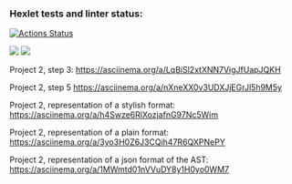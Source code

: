### Hexlet tests and linter status:
[![Actions Status](https://github.com/LeonidBabkin/python-project-50/workflows/hexlet-check/badge.svg)](https://github.com/LeonidBabkin/python-project-50/actions)

<a href="https://codeclimate.com/github/LeonidBabkin/python-project-50/maintainability"><img src="https://api.codeclimate.com/v1/badges/975e8468cd7f19ac6fd2/maintainability" /></a>
<a href="https://codeclimate.com/github/LeonidBabkin/python-project-50/test_coverage"><img src="https://api.codeclimate.com/v1/badges/975e8468cd7f19ac6fd2/test_coverage" /></a>

Project 2, step 3:
https://asciinema.org/a/LqBiSl2xtXNN7VigJfUapJQKH

Project 2, step 5
https://asciinema.org/a/nXneXX0v3UDXJjEGrJl5h9M5y

Project 2, representation of a stylish format:
https://asciinema.org/a/h4Swze6RlXozjafnG97Nc5Wim

Project 2, representation of a plain format:
https://asciinema.org/a/3yo3H0Z6J3CQih47R6QXPNePY

Project 2, representation of a json format of the AST:
https://asciinema.org/a/1MWmtd01nVVuDY8y1H0yo0WM7

